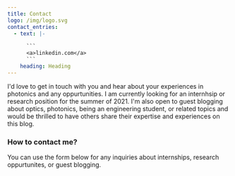 ```yaml
---
title: Contact
logo: /img/logo.svg
contact_entries:
  - text: |-
      
      ```
      <a>linkedin.com</a>
      ```
    heading: Heading
---
```

I'd love to get in touch with you and hear about your experiences in photonics and any oppurtunities. I am currently looking for an internhsip or research position for the summer of 2021. I'm also open to guest blogging about optics, photonics, being an engineering student, or related topics and would be thrilled to have others share their expertise and experiences on this blog.

<h3 class="f4 b lh-title mb2">How to contact me?</h3>

You can use the form below for any inquiries about internships, research oppurtunites, or guest blogging.